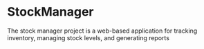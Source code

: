 # StockManager
The stock manager project is a web-based application for tracking inventory, managing stock levels, and generating reports

